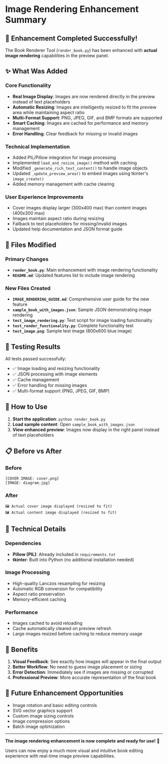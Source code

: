# Image Rendering Enhancement Summary

## 🎉 Enhancement Completed Successfully!

The Book Renderer Tool (`render_book.py`) has been enhanced with **actual image rendering** capabilities in the preview panel.

## ✨ What Was Added

### Core Functionality
- **Real Image Display**: Images are now rendered directly in the preview instead of text placeholders
- **Automatic Resizing**: Images are intelligently resized to fit the preview area while maintaining aspect ratio
- **Multi-Format Support**: PNG, JPEG, GIF, and BMP formats are supported
- **Smart Caching**: Images are cached for performance and memory management
- **Error Handling**: Clear feedback for missing or invalid images

### Technical Implementation
- Added PIL/Pillow integration for image processing
- Implemented `load_and_resize_image()` method with caching
- Modified `_generate_rich_text_content()` to handle image objects
- Updated `_update_preview_area()` to embed images using tkinter's `image_create()`
- Added memory management with cache clearing

### User Experience Improvements
- Cover images display larger (300x400 max) than content images (400x300 max)
- Images maintain aspect ratio during resizing
- Fallback to text placeholders for missing/invalid images
- Updated help documentation and JSON format guide

## 📁 Files Modified

### Primary Changes
- **`render_book.py`**: Main enhancement with image rendering functionality
- **`README.md`**: Updated features list to include image rendering

### New Files Created
- **`IMAGE_RENDERING_GUIDE.md`**: Comprehensive user guide for the new feature
- **`sample_book_with_images.json`**: Sample JSON demonstrating image rendering
- **`test_image_rendering.py`**: Test script for image loading functionality
- **`test_render_functionality.py`**: Complete functionality test
- **`test_image.png`**: Sample test image (800x600 blue image)

## 🧪 Testing Results

All tests passed successfully:
- ✅ Image loading and resizing functionality
- ✅ JSON processing with image elements
- ✅ Cache management
- ✅ Error handling for missing images
- ✅ Multi-format support (PNG, JPEG, GIF, BMP)

## 🚀 How to Use

1. **Start the application**: `python render_book.py`
2. **Load sample content**: Open `sample_book_with_images.json`
3. **View enhanced preview**: Images now display in the right panel instead of text placeholders

## 📋 Before vs After

### Before
```
[COVER IMAGE: cover.png]
[IMAGE: diagram.jpg]
```

### After
```
🖼️ Actual cover image displayed (resized to fit)
🖼️ Actual content image displayed (resized to fit)
```

## 🔧 Technical Details

### Dependencies
- **Pillow (PIL)**: Already included in `requirements.txt`
- **tkinter**: Built into Python (no additional installation needed)

### Image Processing
- High-quality Lanczos resampling for resizing
- Automatic RGB conversion for compatibility
- Aspect ratio preservation
- Memory-efficient caching

### Performance
- Images cached to avoid reloading
- Cache automatically cleared on preview refresh
- Large images resized before caching to reduce memory usage

## 🎯 Benefits

1. **Visual Feedback**: See exactly how images will appear in the final output
2. **Better Workflow**: No need to guess image placement or sizing
3. **Error Detection**: Immediately see if images are missing or corrupted
4. **Professional Preview**: More accurate representation of the final book

## 🔮 Future Enhancement Opportunities

- Image rotation and basic editing controls
- SVG vector graphics support
- Custom image sizing controls
- Image compression options
- Batch image optimization

---

**The image rendering enhancement is now complete and ready for use!** 🎉

Users can now enjoy a much more visual and intuitive book editing experience with real-time image preview capabilities.